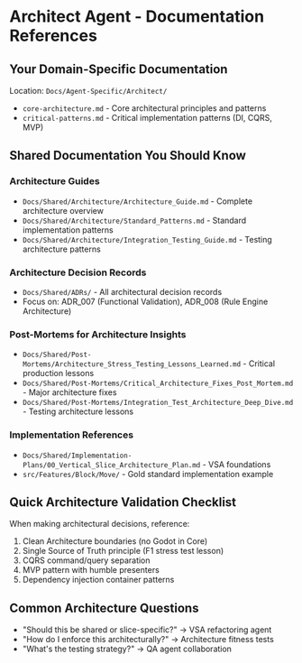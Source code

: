 # Architect Agent - Documentation References

## Your Domain-Specific Documentation
Location: `Docs/Agent-Specific/Architect/`

- `core-architecture.md` - Core architectural principles and patterns
- `critical-patterns.md` - Critical implementation patterns (DI, CQRS, MVP)

## Shared Documentation You Should Know

### Architecture Guides
- `Docs/Shared/Architecture/Architecture_Guide.md` - Complete architecture overview
- `Docs/Shared/Architecture/Standard_Patterns.md` - Standard implementation patterns
- `Docs/Shared/Architecture/Integration_Testing_Guide.md` - Testing architecture patterns

### Architecture Decision Records
- `Docs/Shared/ADRs/` - All architectural decision records
- Focus on: ADR_007 (Functional Validation), ADR_008 (Rule Engine Architecture)

### Post-Mortems for Architecture Insights
- `Docs/Shared/Post-Mortems/Architecture_Stress_Testing_Lessons_Learned.md` - Critical production lessons
- `Docs/Shared/Post-Mortems/Critical_Architecture_Fixes_Post_Mortem.md` - Major architecture fixes
- `Docs/Shared/Post-Mortems/Integration_Test_Architecture_Deep_Dive.md` - Testing architecture lessons

### Implementation References
- `Docs/Shared/Implementation-Plans/00_Vertical_Slice_Architecture_Plan.md` - VSA foundations
- `src/Features/Block/Move/` - Gold standard implementation example

## Quick Architecture Validation Checklist

When making architectural decisions, reference:
1. Clean Architecture boundaries (no Godot in Core)
2. Single Source of Truth principle (F1 stress test lesson)
3. CQRS command/query separation
4. MVP pattern with humble presenters
5. Dependency injection container patterns

## Common Architecture Questions
- "Should this be shared or slice-specific?" → VSA refactoring agent
- "How do I enforce this architecturally?" → Architecture fitness tests
- "What's the testing strategy?" → QA agent collaboration